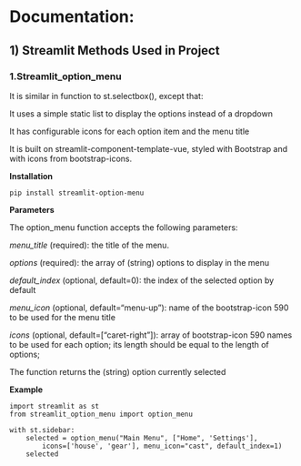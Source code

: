 # Documentation: 

## 1) Streamlit Methods Used in Project

### 1.Streamlit_option_menu
It is similar in function to st.selectbox(), except that:

It uses a simple static list to display the options instead of a dropdown

It has configurable icons for each option item and the menu title

It is built on streamlit-component-template-vue, styled with Bootstrap and with icons from bootstrap-icons.

**Installation**

    pip install streamlit-option-menu

**Parameters**

The option_menu function accepts the following parameters:

*menu_title* (required): the title of the menu.

*options* (required): the array of (string) options to display in the menu

*default_index* (optional, default=0): the index of the selected option by default

*menu_icon* (optional, default=“menu-up”): name of the bootstrap-icon 590 to be used for the menu title

*icons* (optional, default=[“caret-right”]): array of bootstrap-icon 590 names to be used for each option; its length should be equal to the length of options;

The function returns the (string) option currently selected

**Example**

    import streamlit as st
    from streamlit_option_menu import option_menu

    with st.sidebar:
        selected = option_menu("Main Menu", ["Home", 'Settings'], 
            icons=['house', 'gear'], menu_icon="cast", default_index=1)
        selected

